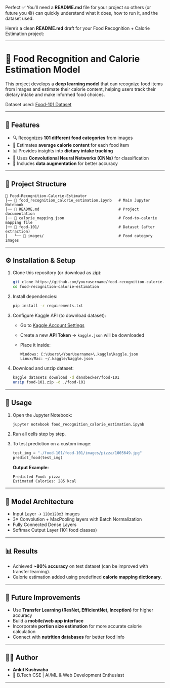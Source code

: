 Perfect ✅ You’ll need a **README.md** file for your project so others (or future you 😅) can quickly understand what it does, how to run it, and the dataset used.

Here’s a clean **README.md** draft for your Food Recognition + Calorie Estimation project:

---

# 🍔 Food Recognition and Calorie Estimation Model

This project develops a **deep learning model** that can recognize food items from images and estimate their calorie content, helping users track their dietary intake and make informed food choices.

Dataset used: [Food-101 Dataset](https://www.kaggle.com/dansbecker/food-101)

---

## 📌 Features

* 🔍 Recognizes **101 different food categories** from images
* 🔢 Estimates **average calorie content** for each food item
* 📊 Provides insights into **dietary intake tracking**
* 🧠 Uses **Convolutional Neural Networks (CNNs)** for classification
* 🔄 Includes **data augmentation** for better accuracy

---

## 📂 Project Structure

```
📁 Food-Recognition-Calorie-Estimator
│── 📄 food_recognition_calorie_estimation.ipynb   # Main Jupyter Notebook
│── 📄 README.md                                   # Project documentation
│── 📄 calorie_mapping.json                        # Food-to-calorie mapping file
│── 📁 food-101/                                   # Dataset (after extraction)
│   └── 📁 images/                                 # Food category images
```

---

## ⚙️ Installation & Setup

1. Clone this repository (or download as zip):

   ```bash
   git clone https://github.com/yourusername/food-recognition-calorie-estimation.git
   cd food-recognition-calorie-estimation
   ```

2. Install dependencies:

   ```bash
   pip install -r requirements.txt
   ```

3. Configure Kaggle API (to download dataset):

   * Go to [Kaggle Account Settings](https://www.kaggle.com/account)
   * Create a new **API Token** → `kaggle.json` will be downloaded
   * Place it inside:

     ```
     Windows: C:\Users\<YourUsername>\.kaggle\kaggle.json
     Linux/Mac: ~/.kaggle/kaggle.json
     ```

4. Download and unzip dataset:

   ```bash
   kaggle datasets download -d dansbecker/food-101
   unzip food-101.zip -d ./food-101
   ```

---

## 🚀 Usage

1. Open the Jupyter Notebook:

   ```bash
   jupyter notebook food_recognition_calorie_estimation.ipynb
   ```

2. Run all cells step by step.

3. To test prediction on a custom image:

   ```python
   test_img = "./food-101/food-101/images/pizza/1005649.jpg"
   predict_food(test_img)
   ```

   **Output Example:**

   ```
   Predicted Food: pizza  
   Estimated Calories: 285 kcal
   ```

---

## 🧠 Model Architecture

* Input Layer → `128x128x3` images
* 3× Convolution + MaxPooling layers with Batch Normalization
* Fully Connected Dense Layers
* Softmax Output Layer (101 food classes)

---

## 📊 Results

* Achieved **\~80% accuracy** on test dataset (can be improved with transfer learning).
* Calorie estimation added using predefined **calorie mapping dictionary**.

---

## 🔮 Future Improvements

* Use **Transfer Learning (ResNet, EfficientNet, Inception)** for higher accuracy
* Build a **mobile/web app interface**
* Incorporate **portion size estimation** for more accurate calorie calculation
* Connect with **nutrition databases** for better food info

---

## 👨‍💻 Author

* **Ankit Kushwaha**
* 💼 B.Tech CSE | AI/ML & Web Development Enthusiast

---

